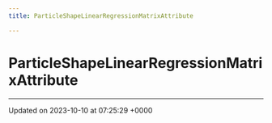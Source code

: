 ```yaml
---
title: ParticleShapeLinearRegressionMatrixAttribute

---
```


# ParticleShapeLinearRegressionMatrixAttribute





-------------------------------

Updated on 2023-10-10 at 07:25:29 +0000
